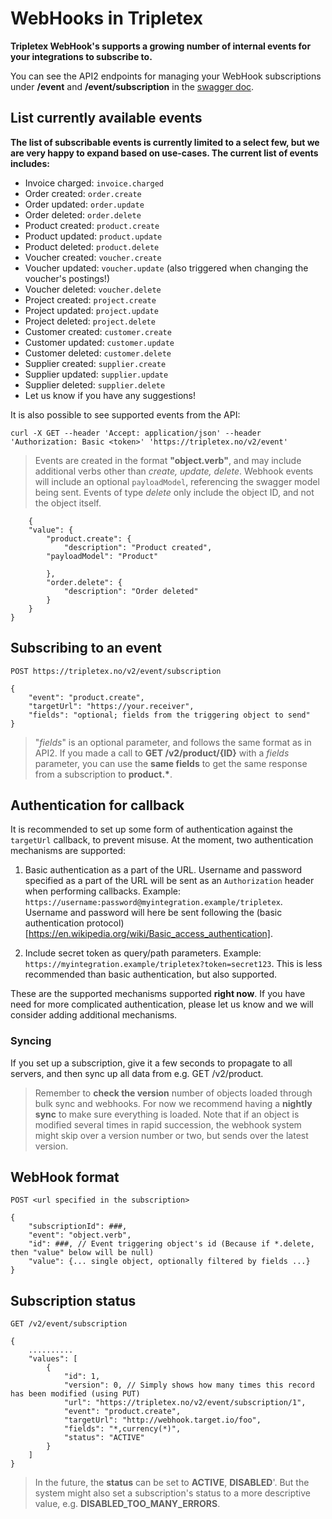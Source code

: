# WebHooks in Tripletex

**Tripletex WebHook's supports a growing number of internal events for your integrations to subscribe to.**

You can see the API2 endpoints for managing your WebHook subscriptions under **/event** and **/event/subscription** in the [swagger doc](https://tripletex.no/v2-docs/new).

## List currently available events

**The list of subscribable events is currently limited to a select few, but we are very happy to expand based on use-cases. The current list of events includes:**
* Invoice charged: `invoice.charged`
* Order created: `order.create`
* Order updated: `order.update`
* Order deleted: `order.delete`
* Product created: `product.create`
* Product updated: `product.update`
* Product deleted: `product.delete`
* Voucher created: `voucher.create`
* Voucher updated: `voucher.update` (also triggered when changing the voucher's postings!)
* Voucher deleted: `voucher.delete`
* Project created: `project.create`
* Project updated: `project.update`
* Project deleted: `project.delete`
* Customer created: `customer.create`
* Customer updated: `customer.update`
* Customer deleted: `customer.delete`
* Supplier created: `supplier.create`
* Supplier updated: `supplier.update`
* Supplier deleted: `supplier.delete`
* Let us know if you have any suggestions!


It is also possible to see supported events from the API:

	curl -X GET --header 'Accept: application/json' --header 'Authorization: Basic <token>' 'https://tripletex.no/v2/event'

> Events are created in the format **"object.verb"**, and may include additional verbs other than *create, update, delete*. Webhook events will include an optional `payloadModel`, referencing the swagger model being sent. Events of type *delete* only include the object ID, and not the object itself.

        {
	    "value": {
		    "product.create": {
		        "description": "Product created",
			"payloadModel": "Product"
			
		    },
		    "order.delete": {
		        "description": "Order deleted"
		    }
		}
	}

## Subscribing to an event
	POST https://tripletex.no/v2/event/subscription
>
	{
		"event": "product.create",
		"targetUrl": "https://your.receiver",
		"fields": "optional; fields from the triggering object to send"
	}
> "*fields*" is an optional parameter, and follows the same format as in API2.
If you made a call to **GET /v2/product/{ID}** with a *fields* parameter, you can use the **same fields** to get the same response from a subscription to **product.\***.

## Authentication for callback

It is recommended to set up some form of authentication against the `targetUrl` callback, to prevent misuse.
At the moment, two authentication mechanisms are supported:

1. Basic authentication as a part of the URL. Username and password specified as a part of the URL will be sent as an `Authorization` header when performing callbacks. Example: `https://username:password@myintegration.example/tripletex`. Username and password will here be sent following the (basic authentication protocol)[https://en.wikipedia.org/wiki/Basic_access_authentication].

2. Include secret token as query/path parameters. Example: `https://myintegration.example/tripletex?token=secret123`. This is less recommended than basic authentication, but also supported.

These are the supported mechanisms supported **right now**. If you have need for more complicated authentication, please let us know and we will consider adding additional mechanisms.


### Syncing
If you set up a subscription, give it a few seconds to propagate to all servers, and then sync up all data from e.g. GET /v2/product. 

> Remember to **check the version** number of objects loaded through bulk sync and webhooks.
> For now we recommend having a **nightly sync** to make sure everything is loaded.
> Note that if an object is modified several times in rapid succession, the webhook system might skip over a version number or two, but sends over the latest version.

## WebHook format

	POST <url specified in the subscription>
> 
	{  
		"subscriptionId": ###,
		"event": "object.verb",
		"id": ###, // Event triggering object's id (Because if *.delete, then "value" below will be null)
		"value": {... single object, optionally filtered by fields ...}
	}  


## Subscription status
	GET /v2/event/subscription
> 
	{ 
		..........
		"values": [
			{
				"id": 1,
				"version": 0, // Simply shows how many times this record has been modified (using PUT)
				"url": "https://tripletex.no/v2/event/subscription/1",
				"event": "product.create",
				"targetUrl": "http://webhook.target.io/foo",
				"fields": "*,currency(*)",
				"status": "ACTIVE"
			}
		]
	}
> In the future, the **status** can be set to **ACTIVE**, **DISABLED**'. But the system might also set a subscription's status to a more descriptive value, e.g. **DISABLED_TOO_MANY_ERRORS**.
